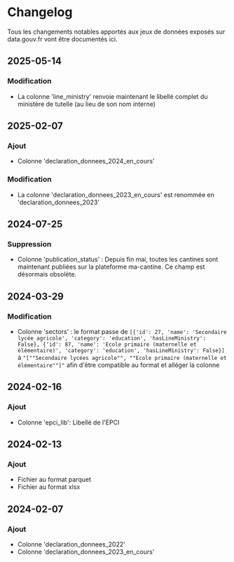 # Changelog

Tous les changements notables apportés aux jeux de données exposés sur data.gouv.fr vont être documentés ici.

## 2025-05-14

### Modification
- La colonne 'line_ministry' renvoie maintenant le libellé complet du ministère de tutelle (au lieu de son nom interne)

## 2025-02-07

### Ajout
* Colonne 'declaration_donnees_2024_en_cours'

### Modification
* La colonne 'declaration_donnees_2023_en_cours' est renommée en 'declaration_donnees_2023'

## 2024-07-25

### Suppression
* Colonne 'publication_status' : Depuis fin mai, toutes les cantines sont maintenant publiées sur la plateforme ma-cantine. Ce champ est désormais obsolète.

## 2024-03-29

### Modification
* Colonne 'sectors' : le format passe de `[{'id': 27, 'name': 'Secondaire lycée agricole', 'category': 'education', 'hasLineMinistry': False}, {'id': 87, 'name': 'Ecole primaire (maternelle et élémentaire)', 'category': 'education', 'hasLineMinistry': False}]` à `"[""Secondaire lycées agricole"", ""Ecole primaire (maternelle et élémentaire""]"` afin d'être compatible au format et alléger la colonne

## 2024-02-16

### Ajout
* Colonne 'epci_lib': Libellé de l'EPCI

## 2024-02-13

### Ajout
* Fichier au format parquet
* Fichier au format xlsx

## 2024-02-07

### Ajout
* Colonne 'declaration_donnees_2022'
* Colonne 'declaration_donnees_2023_en_cours'
